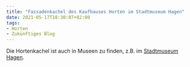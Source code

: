 ```yaml
---
title: "Fassadenkachel des Kaufhauses Horten im Stadtmuseum Hagen"
date: 2021-05-17T18:30:07+02:00
tags:
- Horten
- Zukünftiges Blog
---
```


Die Hortenkachel ist auch in Museen zu finden, z.B. im [Stadtmuseum Hagen](https://westfalen.museum-digital.de/index.php?t=objekt&oges=5819).
